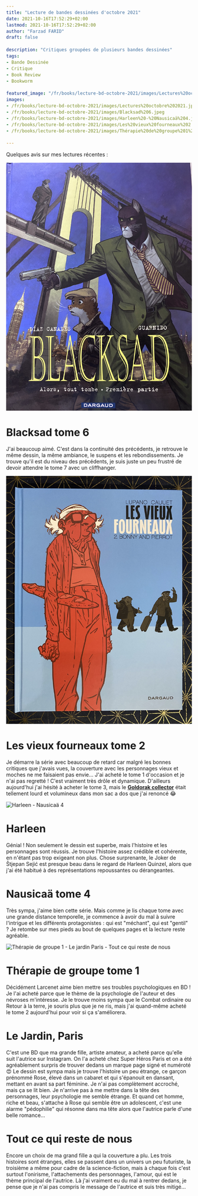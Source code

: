 ```yaml
---
title: "Lecture de bandes dessinées d'octobre 2021"
date: 2021-10-16T17:52:29+02:00
lastmod: 2021-10-16T17:52:29+02:00
author: "Farzad FARID"
draft: false

description: "Critiques groupées de plusieurs bandes dessinées"
tags:
- Bande Dessinée
- Critique
- Book Review
- Bookworm

featured_image: "/fr/books/lecture-bd-octobre-2021/images/Lectures%20octobre%202021.jpeg"
images:
- /fr/books/lecture-bd-octobre-2021/images/Lectures%20octobre%202021.jpeg
- /fr/books/lecture-bd-octobre-2021/images/Blacksad%206.jpeg
- /fr/books/lecture-bd-octobre-2021/images/Harleen%20-%20Nausicaä%204.jpeg
- /fr/books/lecture-bd-octobre-2021/images/Les%20vieux%20fourneaux%202.jpeg
- /fr/books/lecture-bd-octobre-2021/images/Thérapie%20de%20groupe%201%20-%20%20Le%20jardin%20Paris%20-%20Tout%20ce%20qui%20reste%20de%20nous.jpeg

---
```


Quelques avis sur mes lectures récentes :

![Blacksad 6](images/Blacksad%206.jpeg)

# Blacksad tome 6 

J'ai beaucoup aimé. C'est dans la continuité des précédents, je retrouve le même dessin, la même ambiance, le suspens et les rebondissements. Je trouve qu'il est du niveau des précédents, je suis juste un peu frustré de devoir attendre le tome 7 avec un cliffhanger.

![Les vieux fourneaux 2](images/Les%20vieux%20fourneaux%202.jpeg)

# Les vieux fourneaux tome 2

Je démarre la série avec beaucoup de retard car malgré les bonnes critiques que j'avais vues, la couverture avec les personnages vieux et moches ne me faisaient pas envie… J'ai acheté le tome 1 d'occasion et je n'ai pas regretté ! C'est vraiment très drôle et dynamique. D'ailleurs aujourd'hui j'ai hésité à acheter le tome 3, mais le **[Goldorak collector](https://www.kana.fr/bd-goldorak-ledition-collector-limitee/)** était tellement lourd et volumineux dans mon sac a dos que j'ai renoncé 😂

![Harleen - Nausicaä 4](images/Harleen%20-%20Nausicaä%204.jpeg)

# Harleen

Génial ! Non seulement le dessin est superbe, mais l'histoire et les personnages sont réussis. Je trouve l'histoire assez crédible et cohérente, en n'étant pas trop exigeant non plus. Chose surprenante, le Joker de Štjepan Sejić est presque beau dans le regard de Harleen Quinzel, alors que j'ai été habitué à des représentations repoussantes ou dérangeantes.

# Nausicaä tome 4

Très sympa, j'aime bien cette série. Mais comme je lis chaque tome avec une grande distance temporelle, je commence à avoir du mal à suivre l'intrigue et les différents protagonistes : qui est "méchant", qui est "gentil" ? Je retombe sur mes pieds au bout de quelques pages et la lecture reste agréable.

![Thérapie de groupe 1 -  Le jardin Paris - Tout ce qui reste de nous](images/Thérapie%20de%20groupe%201%20-%20%20Le%20jardin%20Paris%20-%20Tout%20ce%20qui%20reste%20de%20nous.jpeg)

# Thérapie de groupe tome 1

Décidément Larcenet aime bien mettre ses troubles psychologiques en BD ! Je l'ai acheté parce que le thème de la psychologie de l'auteur et des névroses m'intéresse. Je le trouve moins sympa que le Combat ordinaire ou Retour à la terre, je souris plus que je ne ris, mais j'ai quand-même acheté le tome 2 aujourd'hui pour voir si ça s'améliorera.

# Le Jardin, Paris

C'est une BD que ma grande fille, artiste amateur, a acheté parce qu'elle suit l'autrice sur Instagram. On l'a acheté chez Super Héros Paris et on a été agréablement surpris de trouver dedans un marque page signé et numéroté 😍 Le dessin est sympa mais je trouve l'histoire un peu étrange, ce garçon prénommé Rose, élevé dans un cabaret et qui s'épanouit en dansant, mettant en avant sa part féminine. Je n'ai pas complètement accroché, mais ça se lit bien. Je n'arrive pas à me mettre dans la tête des personnages, leur psychologie me semble étrange. Et quand cet homme, riche et beau, s'attache à Rose qui semble être un adolescent, c'est une alarme "pédophilie" qui résonne dans ma tête alors que l'autrice parle d'une belle romance…

# Tout ce qui reste de nous

Encore un choix de ma grand fille a qui la couverture a plu. Les trois histoires sont étranges, elles se passent dans un univers un peu futuriste, la troisième a même pour cadre de la science-fiction, mais à chaque fois c'est surtout l'onirisme, l'attachements des personnages, l'amour, qui est le thème principal de l'autrice. Là j'ai vraiment eu du mal à rentrer dedans, je pense que je n'ai pas compris le message de l'autrice et suis très mitigé…
